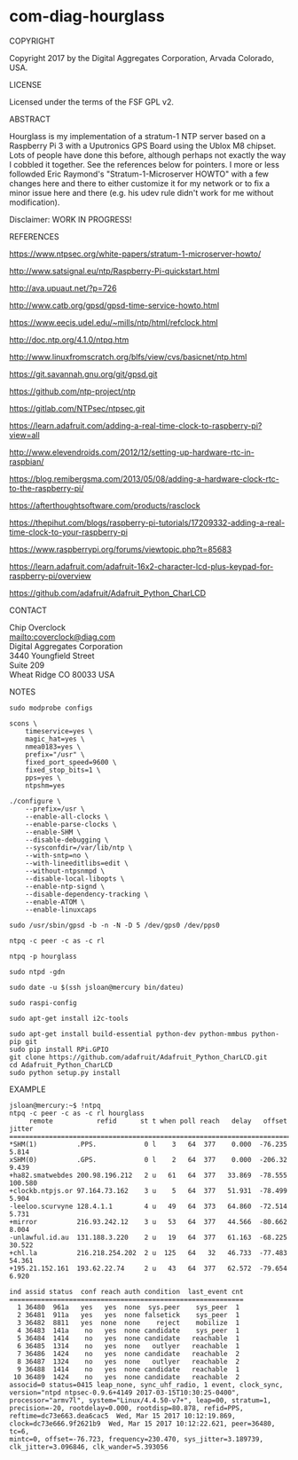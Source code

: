 # com-diag-hourglass

COPYRIGHT

Copyright 2017 by the Digital Aggregates Corporation, Arvada Colorado, USA.

LICENSE

Licensed under the terms of the FSF GPL v2.

ABSTRACT

Hourglass is my implementation of a stratum-1 NTP server based on a Raspberry
Pi 3 with a Uputronics GPS Board using the Ublox M8 chipset. Lots of people
have done this before, although perhaps not exactly the way I cobbled it
together. See the references below for pointers. I more or less followded
Eric Raymond's "Stratum-1-Microserver HOWTO" with a few changes here and
there to either customize it for my network or to fix a minor issue here
and there (e.g. his udev rule didn't work for me without modification).

Disclaimer: WORK IN PROGRESS!

REFERENCES

<https://www.ntpsec.org/white-papers/stratum-1-microserver-howto/>

<http://www.satsignal.eu/ntp/Raspberry-Pi-quickstart.html>

<http://ava.upuaut.net/?p=726>

<http://www.catb.org/gpsd/gpsd-time-service-howto.html>

<https://www.eecis.udel.edu/~mills/ntp/html/refclock.html>

<http://doc.ntp.org/4.1.0/ntpq.htm>

<http://www.linuxfromscratch.org/blfs/view/cvs/basicnet/ntp.html>

<https://git.savannah.gnu.org/git/gpsd.git>

<https://github.com/ntp-project/ntp>

<https://gitlab.com/NTPsec/ntpsec.git>

<https://learn.adafruit.com/adding-a-real-time-clock-to-raspberry-pi?view=all>

<http://www.elevendroids.com/2012/12/setting-up-hardware-rtc-in-raspbian/>

<https://blog.remibergsma.com/2013/05/08/adding-a-hardware-clock-rtc-to-the-raspberry-pi/>

<https://afterthoughtsoftware.com/products/rasclock>

<https://thepihut.com/blogs/raspberry-pi-tutorials/17209332-adding-a-real-time-clock-to-your-raspberry-pi>

<https://www.raspberrypi.org/forums/viewtopic.php?t=85683>

<https://learn.adafruit.com/adafruit-16x2-character-lcd-plus-keypad-for-raspberry-pi/overview>

<https://github.com/adafruit/Adafruit_Python_CharLCD>

CONTACT

Chip Overclock  
<mailto:coverclock@diag.com>  
Digital Aggregates Corporation  
3440 Youngfield Street  
Suite 209  
Wheat Ridge CO 80033 USA  

NOTES

    sudo modprobe configs

    scons \
    	timeservice=yes \
        magic_hat=yes \
    	nmea0183=yes \
    	prefix="/usr" \
    	fixed_port_speed=9600 \
    	fixed_stop_bits=1 \
    	pps=yes \
    	ntpshm=yes

    ./configure \
        --prefix=/usr \
        --enable-all-clocks \
        --enable-parse-clocks \
        --enable-SHM \
        --disable-debugging \
        --sysconfdir=/var/lib/ntp \
        --with-sntp=no \
        --with-lineeditlibs=edit \
        --without-ntpsnmpd \
        --disable-local-libopts \
        --enable-ntp-signd \
        --disable-dependency-tracking \
        --enable-ATOM \
        --enable-linuxcaps

    sudo /usr/sbin/gpsd -b -n -N -D 5 /dev/gps0 /dev/pps0

    ntpq -c peer -c as -c rl

    ntpq -p hourglass

    sudo ntpd -gdn

    sudo date -u $(ssh jsloan@mercury bin/dateu)

    sudo raspi-config

    sudo apt-get install i2c-tools

    sudo apt-get install build-essential python-dev python-mmbus python-pip git
    sudo pip install RPi.GPIO
    git clone https://github.com/adafruit/Adafruit_Python_CharLCD.git
    cd Adafruit_Python_CharLCD
    sudo python setup.py install

EXAMPLE

    jsloan@mercury:~$ !ntpq
    ntpq -c peer -c as -c rl hourglass
         remote           refid      st t when poll reach   delay   offset  jitter
    ==============================================================================
    *SHM(1)          .PPS.            0 l    3   64  377    0.000  -76.235   5.814
    xSHM(0)          .GPS.            0 l    2   64  377    0.000  -206.32   9.439
    +ha82.smatwebdes 200.98.196.212   2 u   61   64  377   33.869  -78.555 100.580
    +clockb.ntpjs.or 97.164.73.162    3 u    5   64  377   51.931  -78.499   5.904
    -leeloo.scurvyne 128.4.1.1        4 u   49   64  373   64.860  -72.514   5.731
    +mirror          216.93.242.12    3 u   53   64  377   44.566  -80.662   8.004
    -unlawful.id.au  131.188.3.220    2 u   19   64  377   61.163  -68.225  30.522
    +chl.la          216.218.254.202  2 u  125   64   32   46.733  -77.483  54.361
    +195.21.152.161  193.62.22.74     2 u   43   64  377   62.572  -79.654   6.920
    
    ind assid status  conf reach auth condition  last_event cnt
    ===========================================================
      1 36480  961a   yes   yes  none  sys.peer    sys_peer  1
      2 36481  911a   yes   yes  none falsetick    sys_peer  1
      3 36482  8811   yes  none  none    reject    mobilize  1
      4 36483  141a    no   yes  none candidate    sys_peer  1
      5 36484  1414    no   yes  none candidate   reachable  1
      6 36485  1314    no   yes  none   outlyer   reachable  1
      7 36486  1424    no   yes  none candidate   reachable  2
      8 36487  1324    no   yes  none   outlyer   reachable  2
      9 36488  1414    no   yes  none candidate   reachable  1
     10 36489  1424    no   yes  none candidate   reachable  2
    associd=0 status=0415 leap_none, sync_uhf_radio, 1 event, clock_sync,
    version="ntpd ntpsec-0.9.6+4149 2017-03-15T10:30:25-0400",
    processor="armv7l", system="Linux/4.4.50-v7+", leap=00, stratum=1,
    precision=-20, rootdelay=0.000, rootdisp=80.878, refid=PPS,
    reftime=dc73e663.dea6cac5  Wed, Mar 15 2017 10:12:19.869,
    clock=dc73e666.9f2621b9  Wed, Mar 15 2017 10:12:22.621, peer=36480, tc=6,
    mintc=0, offset=-76.723, frequency=230.470, sys_jitter=3.189739,
    clk_jitter=3.096846, clk_wander=5.393056
